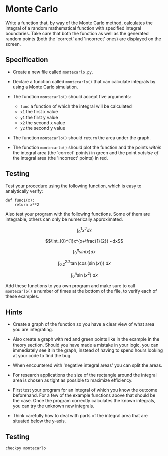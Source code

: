 # Monte Carlo

Write a function that, by way of the Monte Carlo method, calculates the integral of a random mathematical function with specified integral boundaries. Take care that both the function as well as the generated random points (both the 'correct' and 'incorrect' ones) are displayed on the screen.

## Specification

* Create a new file called `montecarlo.py`.

* Declare a function called `montecarlo()` that can calculate integrals by using a Monte Carlo simulation.

* The function `montecarlo()` should accept five arguments:

	- `func` a function of which the integral will be calculated
	- `x1` the first x value
	- `y1` the first y value
	- `x2` the second x value
	- `y2` the second y value

* The function `montecarlo()` should `return` the area under the graph.

* The function `montecarlo()` should plot the function and the points *within* the integral area (the 'correct' points) in green and the point *outside of* the integral area (the 'incorrect' points) in red.


## Testing

Test your procedure using the following function, which is easy to analytically verify:

	def func1(x):
		return x**2

Also test your program with the following functions. Some of them are integrable, others can only be numerically approximated.

$$\int_{0}^{1}x^2 dx$$

$$\int_{0}^{1}x^{x+\frac{1}{2}} ~dx$$

$$\int_{0}^{\pi}sin(x) dx$$

$$\int_{0.2}^{2.2} \tan(\cos(\sin(x))) ~dx$$

$$\int_{0}^{\pi} \sin(x^2) ~dx$$

Add these functions to you own program and make sure to call `montecarlo()` a number of times at the bottom of the file, to verify each of these examples.

## Hints

* Create a graph of the function so you have a clear view of what area you are integrating.

* Also create a graph with red and green points like in the example in the theory section. Should you have made a mistake in your logic, you can immediately see it in the graph, instead of having to spend hours looking at your code to find the bug.

* When encountered with 'negative integral areas' you can split the areas.

* For research applications the size of the rectangle around the integral area is chosen as tight as possible to maximize efficiency.

* First test your program for an integral of which you know the outcome beforehand. For a few of the example functions above that should be the case. Once the program correctly calculates the known integrals, you can try the unknown new integrals.

* Think carefully how to deal with parts of the integral area that are situated below the y-axis.

## Testing

	checkpy montecarlo
